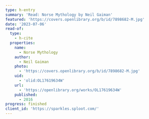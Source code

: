 ```yaml
---
type: h-entry
summary: 'Read: Norse Mythology by Neil Gaiman'
featured: 'https://covers.openlibrary.org/b/id/7898682-M.jpg'
date: '2023-07-06'
read-of:
  type:
    - h-cite
  properties:
    name:
      - Norse Mythology
    author:
      - Neil Gaiman
    photo:
      - 'https://covers.openlibrary.org/b/id/7898682-M.jpg'
    uid:
      - 'olid:OL17619634W'
    url:
      - 'https://openlibrary.org/works/OL17619634W'
    published:
      - 2016
progress: finished
client_id: 'https://sparkles.sploot.com/'
---
```

